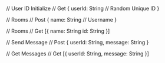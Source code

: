 // User ID Initialize
// Get
{
	userId: String // Random Unique ID
}

// Rooms
// Post
{
	name: String // Username
}

// Rooms
// Get
[{
	name: String
	id: String
}]

// Send Message
// Post
{
	userId: String,
	message: String
}

// Get Messages
// Get
[{
	userId: String,
	message: String
}]


